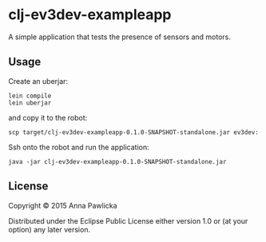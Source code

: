 # clj-ev3dev-exampleapp

A simple application that tests the presence of sensors and motors.

## Usage


Create an uberjar:
```shell
lein compile
lein uberjar
```
and copy it to the robot:
```shell
scp target/clj-ev3dev-exampleapp-0.1.0-SNAPSHOT-standalone.jar ev3dev:
```
Ssh onto the robot and run the application:
```shell
java -jar clj-ev3dev-exampleapp-0.1.0-SNAPSHOT-standalone.jar
```

## License

Copyright © 2015 Anna Pawlicka

Distributed under the Eclipse Public License either version 1.0 or (at
your option) any later version.
